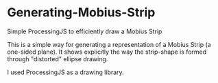 # Generating-Mobius-Strip
Simple ProcessingJS to efficiently draw a Mobius Strip

This is a simple way for generating a representation of a Mobius Strip (a one-sided plane).
It shows explicitly the way the strip-shape is formed through "distorted" ellipse drawing.

I used ProcessingJS as a drawing library.
